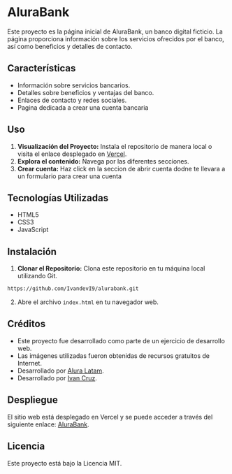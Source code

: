 # AluraBank 

Este proyecto es la página inicial de AluraBank, un banco digital ficticio. La página proporciona información sobre los servicios ofrecidos por el banco, así como beneficios y detalles de contacto.

## Características

- Información sobre servicios bancarios.
- Detalles sobre beneficios y ventajas del banco.
- Enlaces de contacto y redes sociales.
- Pagina dedicada a crear una cuenta bancaria

## Uso

1. **Visualización del Proyecto:** Instala el repositorio de manera local o visita el enlace desplegado en [Vercel](https://alurabank.vercel.app/).
2. **Explora el contenido:** Navega por las diferentes secciones.
3. **Crear cuenta:** Haz click en la seccion de abrir cuenta dodne te llevara a un formulario para crear una cuenta

## Tecnologías Utilizadas

- HTML5
- CSS3
- JavaScript

## Instalación

1. **Clonar el Repositorio:** Clona este repositorio en tu máquina local utilizando Git.
```bash
https://github.com/IvandevI9/alurabank.git
```
2. Abre el archivo `index.html` en tu navegador web.

## Créditos

- Este proyecto fue desarrollado como parte de un ejercicio de desarrollo web.
- Las imágenes utilizadas fueron obtenidas de recursos gratuitos de Internet.
- Desarrollado por [Alura Latam](https://www.linkedin.com/company/alura-latam/).
- Desarrollado por [Ivan Cruz](https://www.linkedin.com/in/ivan-cruz-1906mx/).


## Despliegue

El sitio web está desplegado en Vercel y se puede acceder a través del siguiente enlace: [AluraBank](https://alurabank.vercel.app/).


## Licencia

Este proyecto está bajo la Licencia MIT.

